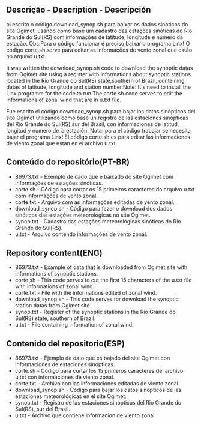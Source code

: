 ## Descrição - Description - Descripción
oi escrito o código download_synop.sh para baixar os dados sinóticos do site Ogimet, usando como base um cadastro das estações sinóticas do Rio Grande do
Sul(RS) com informações de latitude, longitude e número da estação. Obs:Para o código funcionar é preciso baixar o programa Linx! O código corte.sh serve
para editar as informações de vento zonal que estão no arquivo u.txt.

It was written the download_synop.sh code to download the synoptic datas from Ogimet site using a register with informations about synoptic stations
located in the Rio Grande do Sul(RS) state,southern of Brazil, conteining datas of latitude, longitude and station number.Note: It's need to install the
Linx programm for the code to run.The corte.sh code serves to edit the informations of zonal wind that are in u.txt file.

Fue escrito el código download_synop.sh para bajar los datos sinópticos del site Ogimet utilizando como base un registro de las estaciones sinópticas del
Rio Grande do Sul(RS),sur del Brasil, con informaciones de latitud, longitud y numero de la estación. Nota: para el código trabajar se necesita bajar el
programa Linx! El código corte.sh es para editar las informaciones de viento zonal que estan en el archivo u.txt.  

## Conteúdo do repositório(PT-BR)
+ 86973.txt - Exemplo de dado que é baixado do site Ogimet com informações de estações sinóticas.
+ corte.sh - Código para cortar os 15 primeiros caracteres do arquivo u.txt com informações de vento zonal.
+ corte.txt - Arquivo com as informações editadas de vento zonal.
+ download_synop.sh - Código para fazer o download dos dados sinóticos das estações meteorológicas no site Ogimet.
+ synop.txt - Cadastro das estações meteorológicas sinóticas do Rio Grande do Sul(RS).
+ u.txt - Arquivo contendo informações de vento zonal.

## Repository content(ENG)
+ 86973.txt - Example of data that is downloaded from Ogimet site with informations of synoptic stations.
+ corte.sh - This code serves to cut the first 15 characters of the u.txt file with informations of zonal wind.
+ corte.txt - File with the informations edited of zonal wind.
+ download_synop.sh - This code serves for download the synoptic station datas from Ogimet site.
+ synop.txt - Register of the synoptic stations in the Rio Grande do Sul(RS) state, southern of Brazil.
+ u.txt - File containing information of zonal wind.

## Contenido del repositorio(ESP)
+ 86973.txt - Ejemplo de dato que es bajado del site Ogimet con informaciones de estaciones sinópticas.
+ corte.sh - Código para cortar los 15 primeros caracteres del archivo u.txt con informaciones de viento zonal.
+ corte.txt - Archivo con las informaciones editadas de viento zonal.
+ download_synop.sh - Código para bajar los datos sinópticos de las estaciones meteorológicas en el site Ogimet.
+ synop.txt - Registro de las estaciones sinópticas del Rio Grande do Sul(RS), sur del Brasil.
+ u.txt - Archivo que contiene informacion de viento zonal.
